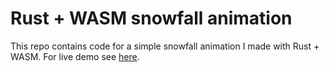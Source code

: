 # Rust + WASM snowfall animation

This repo contains code for a simple snowfall animation I made with Rust + WASM.
For live demo see [here](https://bazizi.github.io/rust-wasm-snow-animation/index.html).